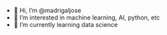 - 👋 Hi, I’m @madrigaljose
- 👀 I’m interested in machine learning, AI, python, etc
- 🌱 I’m currently learning data science

<!---
madrigaljose/madrigaljose is a ✨ special ✨ repository because its `README.md` (this file) appears on your GitHub profile.
You can click the Preview link to take a look at your changes.
--->
